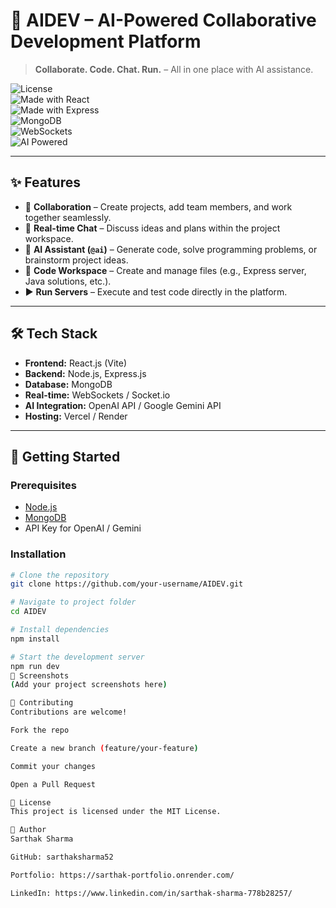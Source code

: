 # 🚀 AIDEV – AI-Powered Collaborative Development Platform  

> **Collaborate. Code. Chat. Run.** – All in one place with AI assistance.  

![License](https://img.shields.io/badge/License-MIT-green.svg)  
![Made with React](https://img.shields.io/badge/Frontend-React-blue)  
![Made with Express](https://img.shields.io/badge/Backend-Express-black)  
![MongoDB](https://img.shields.io/badge/Database-MongoDB-brightgreen)  
![WebSockets](https://img.shields.io/badge/Realtime-WebSockets-orange)  
![AI Powered](https://img.shields.io/badge/AI-OpenAI/Gemini-purple)  

---

## ✨ Features
- 👥 **Collaboration** – Create projects, add team members, and work together seamlessly.  
- 💬 **Real-time Chat** – Discuss ideas and plans within the project workspace.  
- 🤖 **AI Assistant (`@ai`)** – Generate code, solve programming problems, or brainstorm project ideas.  
- 📂 **Code Workspace** – Create and manage files (e.g., Express server, Java solutions, etc.).  
- ▶️ **Run Servers** – Execute and test code directly in the platform.  

---

## 🛠️ Tech Stack
- **Frontend:** React.js (Vite)  
- **Backend:** Node.js, Express.js  
- **Database:** MongoDB  
- **Real-time:** WebSockets / Socket.io  
- **AI Integration:** OpenAI API / Google Gemini API  
- **Hosting:** Vercel / Render  

---

## 🚀 Getting Started

### Prerequisites
- [Node.js](https://nodejs.org/)  
- [MongoDB](https://www.mongodb.com/)  
- API Key for OpenAI / Gemini  

### Installation
```bash
# Clone the repository
git clone https://github.com/your-username/AIDEV.git

# Navigate to project folder
cd AIDEV

# Install dependencies
npm install

# Start the development server
npm run dev
📸 Screenshots
(Add your project screenshots here)

🤝 Contributing
Contributions are welcome!

Fork the repo

Create a new branch (feature/your-feature)

Commit your changes

Open a Pull Request

📜 License
This project is licensed under the MIT License.

👤 Author
Sarthak Sharma

GitHub: sarthaksharma52

Portfolio: https://sarthak-portfolio.onrender.com/

LinkedIn: https://www.linkedin.com/in/sarthak-sharma-778b28257/
